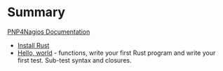 # Summary

[PNP4Nagios Documentation](PNP4NAGIOS-DOCS.md)

- [Install Rust](install_rust.md)
- [Hello, world](hello_world.md) - functions, write your first Rust program and write your first test. Sub-test syntax and closures.


